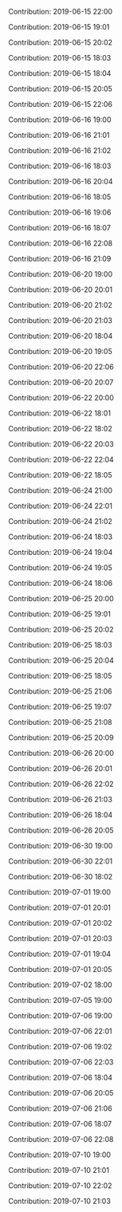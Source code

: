 Contribution: 2019-06-15 22:00

Contribution: 2019-06-15 19:01

Contribution: 2019-06-15 20:02

Contribution: 2019-06-15 18:03

Contribution: 2019-06-15 18:04

Contribution: 2019-06-15 20:05

Contribution: 2019-06-15 22:06

Contribution: 2019-06-16 19:00

Contribution: 2019-06-16 21:01

Contribution: 2019-06-16 21:02

Contribution: 2019-06-16 18:03

Contribution: 2019-06-16 20:04

Contribution: 2019-06-16 18:05

Contribution: 2019-06-16 19:06

Contribution: 2019-06-16 18:07

Contribution: 2019-06-16 22:08

Contribution: 2019-06-16 21:09

Contribution: 2019-06-20 19:00

Contribution: 2019-06-20 20:01

Contribution: 2019-06-20 21:02

Contribution: 2019-06-20 21:03

Contribution: 2019-06-20 18:04

Contribution: 2019-06-20 19:05

Contribution: 2019-06-20 22:06

Contribution: 2019-06-20 20:07

Contribution: 2019-06-22 20:00

Contribution: 2019-06-22 18:01

Contribution: 2019-06-22 18:02

Contribution: 2019-06-22 20:03

Contribution: 2019-06-22 22:04

Contribution: 2019-06-22 18:05

Contribution: 2019-06-24 21:00

Contribution: 2019-06-24 22:01

Contribution: 2019-06-24 21:02

Contribution: 2019-06-24 18:03

Contribution: 2019-06-24 19:04

Contribution: 2019-06-24 19:05

Contribution: 2019-06-24 18:06

Contribution: 2019-06-25 20:00

Contribution: 2019-06-25 19:01

Contribution: 2019-06-25 20:02

Contribution: 2019-06-25 18:03

Contribution: 2019-06-25 20:04

Contribution: 2019-06-25 18:05

Contribution: 2019-06-25 21:06

Contribution: 2019-06-25 19:07

Contribution: 2019-06-25 21:08

Contribution: 2019-06-25 20:09

Contribution: 2019-06-26 20:00

Contribution: 2019-06-26 20:01

Contribution: 2019-06-26 22:02

Contribution: 2019-06-26 21:03

Contribution: 2019-06-26 18:04

Contribution: 2019-06-26 20:05

Contribution: 2019-06-30 19:00

Contribution: 2019-06-30 22:01

Contribution: 2019-06-30 18:02

Contribution: 2019-07-01 19:00

Contribution: 2019-07-01 20:01

Contribution: 2019-07-01 20:02

Contribution: 2019-07-01 20:03

Contribution: 2019-07-01 19:04

Contribution: 2019-07-01 20:05

Contribution: 2019-07-02 18:00

Contribution: 2019-07-05 19:00

Contribution: 2019-07-06 19:00

Contribution: 2019-07-06 22:01

Contribution: 2019-07-06 19:02

Contribution: 2019-07-06 22:03

Contribution: 2019-07-06 18:04

Contribution: 2019-07-06 20:05

Contribution: 2019-07-06 21:06

Contribution: 2019-07-06 18:07

Contribution: 2019-07-06 22:08

Contribution: 2019-07-10 19:00

Contribution: 2019-07-10 21:01

Contribution: 2019-07-10 22:02

Contribution: 2019-07-10 21:03

